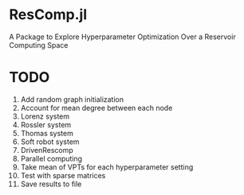 # ResComp.jl
A Package to Explore Hyperparameter Optimization Over a Reservoir Computing Space

# TODO
1. Add random graph initialization
2. Account for mean degree between each node
3. Lorenz system
4. Rossler system
5. Thomas system
6. Soft robot system
7. DrivenRescomp
8. Parallel computing
9. Take mean of VPTs for each hyperparameter setting
10. Test with sparse matrices
11. Save results to file
